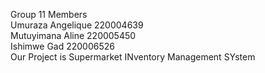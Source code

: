 Group 11 Members<br>
Umuraza Angelique 220004639<br>
Mutuyimana Aline 220005450<br>
Ishimwe Gad 220006526<br>
Our Project is Supermarket INventory Management SYstem 
